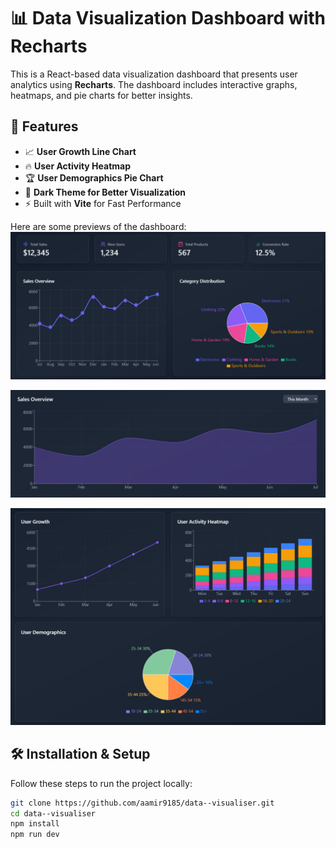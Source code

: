 # 📊 Data Visualization Dashboard with Recharts

This is a React-based data visualization dashboard that presents user analytics using **Recharts**. The dashboard includes interactive graphs, heatmaps, and pie charts for better insights.

## 🚀 Features
- 📈 **User Growth Line Chart**
- 🔥 **User Activity Heatmap**
- 🏆 **User Demographics Pie Chart**
- 🎨 **Dark Theme for Better Visualization**
- ⚡ Built with **Vite** for Fast Performance


Here are some previews of the dashboard:
![User Growth](assets/image.png)

![User Activity](assets/image2.png)

![User Demographics](assets/image3.png)

## 🛠️ Installation & Setup

Follow these steps to run the project locally:

```sh
git clone https://github.com/aamir9185/data--visualiser.git
cd data--visualiser
npm install
npm run dev
